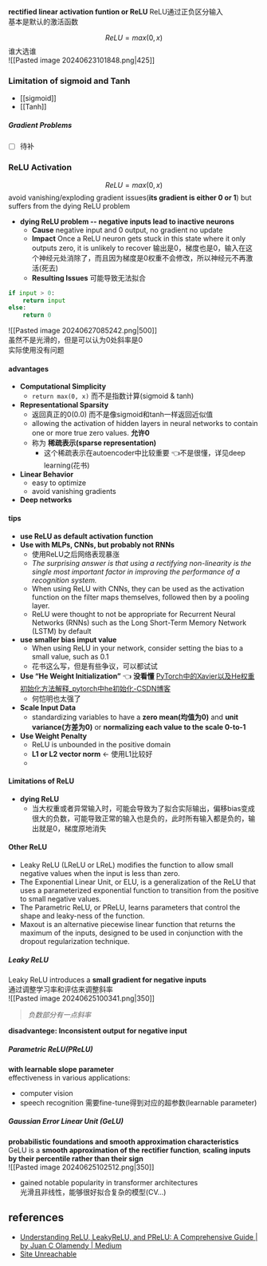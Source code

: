 
**rectified linear activation funtion or ReLU**    ReLU通过正负区分输入  
基本是默认的激活函数  

$$ReLU = max(0,x)$$
谁大选谁  
![[Pasted image 20240623101848.png|425]]


### Limitation of sigmoid and Tanh
- [[sigmoid]]   
- [[Tanh]]
##### Gradient Problems
- [ ] 待补 

### ReLU Activation

$$ReLU = max(0, x)$$
avoid vanishing/exploding gradient issues(**its gradient is either 0 or 1**) but suffers from the dying ReLU problem  
- **dying ReLU problem -- negative inputs lead to inactive neurons**
	- **Cause**
	  negative input and 0 output, no gradient no update
	- **Impact**
	  Once a ReLU neuron gets stuck in this state where it only outputs zero, it is unlikely to recover
	  输出是0，梯度也是0，输入在这个神经元处消除了，而且因为梯度是0权重不会修改，所以神经元不再激活(死去)
	- **Resulting Issues**
	  可能导致无法拟合

```python
if input > 0:
	return input
else:
	return 0
```

![[Pasted image 20240627085242.png|500]]  
虽然不是光滑的，但是可以认为0处斜率是0  
实际使用没有问题  
#### advantages
- **Computational Simplicity**
	- `return max(0, x)`  而不是指数计算(sigmoid & tanh)
- **Representational Sparsity**
	- 返回真正的0(0.0) 而不是像sigmoid和tanh一样返回近似值   
	-  allowing the activation of hidden layers in neural networks to contain one or more true zero values.  **允许0**
	- 称为  **稀疏表示(sparse representation)**
		- 这个稀疏表示在autoencoder中比较重要 👈不是很懂，详见deep learning(花书)
- **Linear Behavior**
	- easy to optimize
	- avoid vanishing gradients
- **Deep networks**
#### tips
- **use ReLU as default activation function**
- **Use with MLPs, CNNs, but probably not RNNs**
	- 使用ReLU之后网络表现暴涨
	- _The surprising answer is that using a rectifying non-linearity is the single most important factor in improving the performance of a recognition system._
	- When using ReLU with CNNs, they can be used as the activation function on the filter maps themselves, followed then by a pooling layer.
	- ReLU were thought to not be appropriate for Recurrent Neural Networks (RNNs) such as the Long Short-Term Memory Network (LSTM) by default
- **use smaller bias imput value**
	- When using ReLU in your network, consider setting the bias to a small value, such as 0.1
	- 花书这么写，但是有些争议，可以都试试  
- **Use “He Weight Initialization”** 👈 **没看懂**  [PyTorch中的Xavier以及He权重初始化方法解释\_pytorch中he初始化-CSDN博客](https://blog.csdn.net/weixin_39653948/article/details/107950764)
	- 何恺明也太强了
- **Scale Input Data**
	- standardizing variables to have a **zero mean(均值为0)** and **unit variance(方差为0)** or **normalizing each value to the scale 0-to-1**  
- **Use Weight Penalty**
	- ReLU is unbounded in the positive domain
	- **L1 or L2 vector norm**    <-  使用L1比较好
	- 
#### Limitations of ReLU
- **dying ReLU** 
	- 当大权重或者异常输入时，可能会导致为了拟合实际输出，偏移bias变成很大的负数，可能导致正常的输入也是负的，此时所有输入都是负的，输出就是0，梯度原地消失



#### Other ReLU
- Leaky ReLU (LReLU or LReL) modifies the function to allow small negative values when the input is less than zero.
- The Exponential Linear Unit, or ELU, is a generalization of the ReLU that uses a parameterized exponential function to transition from the positive to small negative values.
- The Parametric ReLU, or PReLU, learns parameters that control the shape and leaky-ness of the function.
- Maxout is an alternative piecewise linear function that returns the maximum of the inputs, designed to be used in conjunction with the dropout regularization technique.

##### Leaky ReLU
Leaky ReLU introduces a **small gradient for negative inputs**  
通过调整学习率和评估来调整斜率    
![[Pasted image 20240625100341.png|350]]
> _负数部分有一点斜率_

**disadvantege:  Inconsistent output for negative input**  
##### Parametric ReLU(PReLU)

**with learnable slope parameter**  
effectiveness in various applications:  
- computer vision
- speech recognition
需要fine-tune得到对应的超参数(learnable parameter)  


##### Gaussian Error Linear Unit (GeLU)
**probabilistic foundations and smooth approximation characteristics**  
GeLU is a **smooth approximation of the rectifier function**, **scaling inputs by their percentile rather than their sign**  
![[Pasted image 20240625102512.png|350]]
- gained notable popularity in transformer architectures  
光滑且非线性，能够很好拟合复杂的模型(CV...)   




## references
- [Understanding ReLU, LeakyReLU, and PReLU: A Comprehensive Guide | by Juan C Olamendy | Medium](https://medium.com/@juanc.olamendy/understanding-relu-leakyrelu-and-prelu-a-comprehensive-guide-20f2775d3d64)
- [Site Unreachable](https://machinelearningmastery.com/rectified-linear-activation-function-for-deep-learning-neural-networks/)
